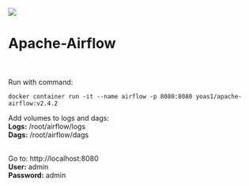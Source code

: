 ![](https://visitor-badge.glitch.me/badge?page_id=Yoas1.Apache-airflow)</br>
# Apache-Airflow<br><br>

Run with command:<br>
```
docker container run -it --name airflow -p 8080:8080 yoas1/apache-airflow:v2.4.2
```
Add volumes to logs and dags:</br>
**Logs:** /root/airflow/logs</br>
**Dags:** /root/airflow/dags
</br></br>

Go to: http://localhost:8080</br>
**User:** admin</br>
**Password:** admin


